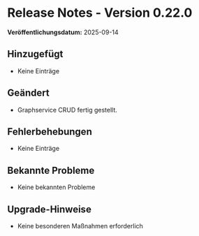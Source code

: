 # Release Notes - Version 0.22.0

**Veröffentlichungsdatum:** 2025-09-14

## Hinzugefügt
- Keine Einträge

## Geändert
- Graphservice CRUD fertig gestellt.

## Fehlerbehebungen
- Keine Einträge

## Bekannte Probleme
- Keine bekannten Probleme

## Upgrade-Hinweise
- Keine besonderen Maßnahmen erforderlich
